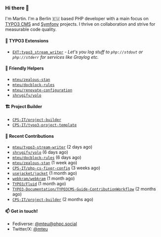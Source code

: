 ### Hi there 👋

I'm Martin. I'm a Berlin 🇪🇺 based PHP developer with a main focus on [TYPO3 CMS](https://typo3.org/) and [Symfony](https://symfony.com/) projects. I thrive on
collaboration and strive for measurable code quality.

#### 🧡 TYPO3 Extensions
- [`EXT:typo3_stream_writer`](https://github.com/mteu/typo3-stream-writer) - _Let's you log stuff to `php://stdout` or `
php://stderr` for services like Graylog etc._

#### 🚜 Friendly Helpers

- [`mteu/zealous-stan`](https://github.com/mteu/zealous-stan)
- [`mteu/docblock-rules`](https://github.com/mteu/docblock-rules)
- [`mteu/renovate-configuration`](https://github.com/mteu/renovate-configuration)
- [`shrugify/yolo`](https://github.com/shrugify/yolo)

#### 🏗️ Project Builder

- [`CPS-IT/project-builder`](https://github.com/CPS-IT/project-builder)
- [`CPS-IT/typo3-project-template`](https://github.com/CPS-IT/typo3-project-template)

#### 👷 Recent Contributions


- [`mteu/typo3-stream-writer`](https://github.com/mteu/typo3-stream-writer) (2 days ago)
- [`shrugify/yolo`](https://github.com/shrugify/yolo) (6 days ago)
- [`mteu/docblock-rules`](https://github.com/mteu/docblock-rules) (6 days ago)
- [`mteu/zealous-stan`](https://github.com/mteu/zealous-stan) (1 week ago)
- [`CPS-IT/php-cs-fixer-config`](https://github.com/CPS-IT/php-cs-fixer-config) (3 weeks ago)
- [`usejacket/jacket`](https://github.com/usejacket/jacket) (1 month ago)
- [`webkram/webkram`](https://github.com/webkram/webkram) (1 month ago)
- [`TYPO3/Fluid`](https://github.com/TYPO3/Fluid) (1 month ago)
- [`TYPO3-Documentation/TYPO3CMS-Guide-ContributionWorkflow`](https://github.com/TYPO3-Documentation/TYPO3CMS-Guide-ContributionWorkflow) (2 months ago)
- [`CPS-IT/project-builder`](https://github.com/CPS-IT/project-builder) (2 months ago)

#### 📫 Get in touch!

- Fediverse: [@mteu@phpc.social](https://phpc.social/@mteu)
- Twitter/X: [@mteu](https://x.com/mteu)
